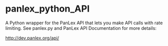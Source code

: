 # panlex_python_API

A Python wrapper for the PanLex API that lets you make API calls with rate limiting. See panlex.py and PanLex API Documentation for more details:

http://dev.panlex.org/api/